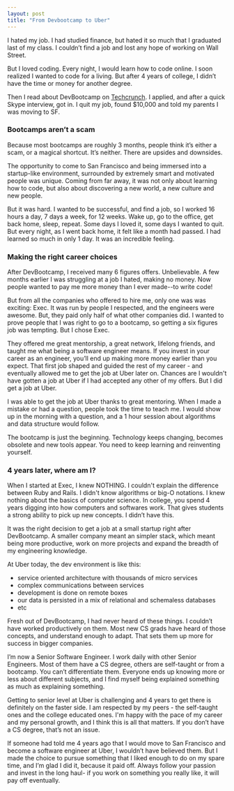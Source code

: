 ```yaml
---
layout: post
title: "From Devbootcamp to Uber"
---
```


I hated my job.
I had studied finance, but hated it so much that I graduated last of my class. I couldn’t find a job and lost any hope of working on Wall Street.

But I loved coding.
Every night, I would learn how to code online. I soon realized I wanted to code for a living. But after 4 years of college, I didn’t have the time or money for another degree. 

Then I read about DevBootcamp on [Techcrunch](https://techcrunch.com/2012/05/10/dev-boot-camp-is-a-ruby-success/). I applied, and after a quick Skype interview, got in. I quit my job, found $10,000 and told my parents I was moving to SF.

### Bootcamps aren’t a scam
Because most bootcamps are roughly 3 months, people think it’s either a scam, or a magical shortcut. It’s neither. There are upsides and downsides.

The opportunity to come to San Francisco and being immersed into a startup-like environment, surrounded by extremely smart and motivated people was unique. Coming from far away, it was not only about learning how to code, but also about discovering a new world, a new culture and new people.

But it was hard. I wanted to be successful, and find a job, so I worked 16 hours a day, 7 days a week, for 12 weeks. Wake up, go to the office, get back home, sleep, repeat.
Some days I loved it, some days I wanted to quit. But every night, as I went back home, it felt like a month had passed. I had learned so much in only 1 day. It was an incredible feeling.


### Making the right career choices 
After DevBootcamp, I received many 6 figures offers. Unbelievable. A few months earlier I was struggling at a job I hated, making no money. Now people wanted to pay me more money than I ever made--to write code!

But from all the companies who offered to hire me, only one was was exciting: Exec.
It was run by people I respected, and the engineers were awesome. But, they paid only half of what other companies did.  I wanted to prove people that I was right to go to a bootcamp, so getting a six figures job was tempting. But I chose Exec.

They offered me great mentorship, a great network, lifelong friends, and taught me what being a software engineer means. If you invest in your career as an engineer, you’ll end up making more money earlier than you expect. That first job shaped and guided the rest of my career - and eventually allowed me to get the job at Uber later on. Chances are I wouldn't have gotten a job at Uber if I had accepted any other of my offers.
But I did get a job at Uber.

I was able to get the job at Uber thanks to great mentoring. When I made a mistake or had a question, people took the time to teach me. I would show up in the morning with a question, and a 1 hour session about algorithms and data structure would follow.

The bootcamp is just the beginning. 
Technology keeps changing, becomes obsolete and new tools appear. You need to keep learning and reinventing yourself.

### 4 years later, where am I?
When I started at Exec, I knew NOTHING. I couldn't explain the difference between Ruby and Rails. I didn't know algorithms or big-O notations. I knew nothing about the basics of computer science.  In college, you spend 4 years digging into how computers and softwares work. That gives students a strong ability to pick up new concepts. I didn’t have this.

It was the right decision to get a job at a small startup right after DevBootcamp. A smaller company meant an simpler stack, which meant being more productive, work on more projects and expand the breadth of my engineering knowledge.

At Uber today, the dev environment is like this:  
- service oriented architecture with thousands of micro services
- complex communications between services
- development is done on remote boxes
- our data is persisted in a mix of relational and schemaless databases
- etc

Fresh out of DevBootcamp, I had never heard of these things. I couldn’t have worked productively on them. Most new CS grads have heard of those concepts, and understand enough to adapt. That sets them up more for success in bigger companies.

I’m now a Senior Software Engineer. I work daily with other Senior Engineers. Most of them have a CS degree, others are self-taught or from a bootcamp. You can’t differentiate them. Everyone ends up knowing more or less about different subjects, and I find myself being explained something as much as explaining something.

Getting to senior level at Uber is challenging and 4 years to get there is definitely on the faster side. I am respected by my peers - the self-taught ones and the college educated ones. I'm happy with the pace of my career and my personal growth, and I think this is all that matters. If you don’t have a CS degree, that’s not an issue.

If someone had told me 4 years ago that I would move to San Francisco and become a software engineer at Uber, I wouldn’t have believed them.  But I made the choice to pursue something that I liked enough to do on my spare time, and I’m glad I did it, because it paid off.
Always follow your passion and invest in the long haul- if you work on something you really like, it will pay off eventually.




